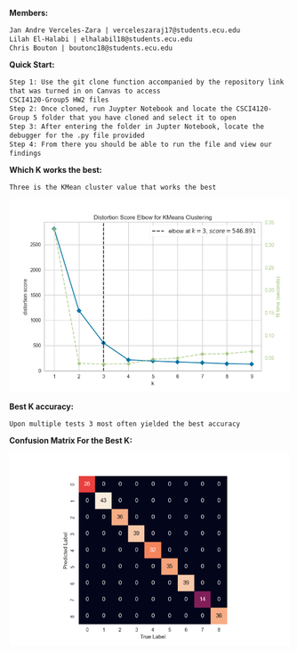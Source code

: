 **Members:** 

	Jan Andre Verceles-Zara | verceleszaraj17@students.ecu.edu
	Lilah El-Halabi | elhalabil18@students.ecu.edu
	Chris Bouton | boutonc18@students.ecu.edu
  
  
**Quick Start:**

	Step 1: Use the git clone function accompanied by the repository link that was turned in on Canvas to access
	CSCI4120-Group5 HW2 files
	Step 2: Once cloned, run Juypter Notebook and locate the CSCI4120-Group 5 folder that you have cloned and select it to open
	Step 3: After entering the folder in Jupter Notebook, locate the debugger for the .py file provided
	Step 4: From there you should be able to run the file and view our findings

**Which K works the best:**

	Three is the KMean cluster value that works the best

![](https://github.com/JandreZara/CSCI4120-Group5/blob/main/HW2/Elbow%20Viz.png)

**Best K accuracy:**

	Upon multiple tests 3 most often yielded the best accuracy

**Confusion Matrix For the Best K:**

![](https://github.com/JandreZara/CSCI4120-Group5/blob/main/HW2/Better%20Confusion%20Matrix.png)

